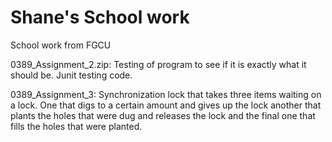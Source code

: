 # Shane's School work
School work from FGCU 

0389_Assignment_2.zip: Testing of program to see if it is exactly what it should be. Junit testing code.

0389_Assignment_3:
Synchronization lock that takes three items waiting on a lock. One that digs to a certain amount and gives up the lock another that plants the holes that were dug and releases the lock and the final one that fills the holes that were planted. 
